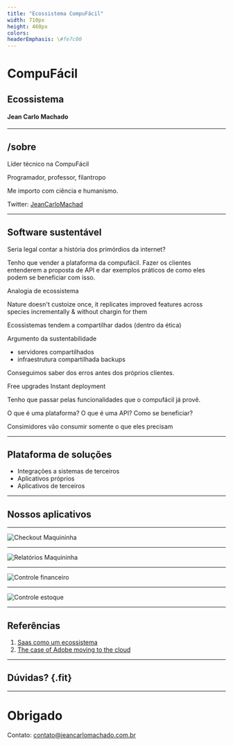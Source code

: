 ```yaml
---
title: "Ecossistema CompuFácil"
width: 710px
height: 460px
colors:
headerEmphasis: \#fe7c00
---
```


# CompuFácil

## Ecossistema

#### Jean Carlo Machado

----

## /sobre

Líder técnico na CompuFácil

Programador, professor, filantropo

Me importo com ciência e humanismo.

Twitter: [JeanCarloMachad](https://twitter.com/JeanCarloMachad)

----

## Software sustentável

Seria legal contar a história dos primórdios da internet?

Tenho que vender a plataforma da compufácil. Fazer os clientes
entenderem a proposta de API e dar exemplos práticos de como
eles podem se beneficiar com isso.

Analogia de ecossistema

Nature doesn't custoize once, it replicates improved features
across species incrementally & without chargin for them

Ecossistemas tendem a compartilhar dados (dentro da ética)

Argumento da sustentabilidade
 - servidores compartilhados
 - infraestrutura compartilhada
     backups

Conseguimos saber dos erros antes dos próprios clientes.


Free upgrades
Instant deployment

Tenho que passar pelas funcionalidades que o compufácil já
provê.

O que é uma plataforma?
O que é uma API?
Como se beneficiar?

Consimidores vão consumir somente o que eles precisam

---

## Plataforma de soluções

- Integrações a sistemas de terceiros
- Aplicativos próprios
- Aplicativos de terceiros

---

## Nossos aplicativos

---

![Checkout Maquininha](/home/jean/projects/talks-courses/compufacil_ecossystem/maquininha_checkout.png)

---

![Relatórios Maquininha](/home/jean/projects/talks-courses/compufacil_ecossystem/maquininha_relatorios.png)

---

![Controle financeiro](/home/jean/projects/talks-courses/compufacil_ecossystem/android_financeiro.png)

---

![Controle estoque](/home/jean/projects/talks-courses/compufacil_ecossystem/controle_estoque.png)

---

## Referências

1. [Saas como um ecossistema](https://www.slideshare.net/saasu/saas-as-an-ecosystem-presentation)
2. [The case of Adobe moving to the cloud](https://www.computerworld.com/article/3069711/software-as-a-service/transitioning-to-the-cloud-adobe-hits-it-out-of-the-park.html)

---

## Dúvidas? {.fit}

---

# Obrigado

Contato: contato@jeancarlomachado.com.br
